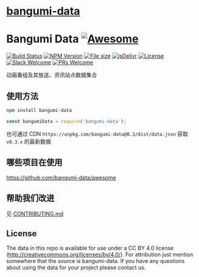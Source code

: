 # [bangumi-data](https://github.com/bangumi-data/bangumi-data)

# Bangumi Data [![Awesome](https://badgen.net/badge/icon/awesome/fc60a8?icon=awesome&label)](https://github.com/bangumi-data/awesome)

[![Build Status](https://badgen.net/travis/bangumi-data/bangumi-data?icon=travis&label=build)](https://travis-ci.org/bangumi-data/bangumi-data)
[![NPM Version](https://badgen.net/npm/v/bangumi-data?icon=npm)](https://www.npmjs.com/package/bangumi-data)
[![File size](https://badgen.net/bundlephobia/minzip/bangumi-data?icon=https://api.iconify.design/ant-design:file-zip-outline.svg?color=white)](https://bundlephobia.com/result?p=bangumi-data)
[![jsDelivr](https://badgen.net/jsdelivr/hits/npm/bangumi-data?icon=https://api.iconify.design/simple-icons:jsdelivr.svg?color=white)](https://www.jsdelivr.com/package/npm/bangumi-data)
[![License](https://badgen.net/npm/license/bangumi-data?icon=https://api.iconify.design/octicon:law.svg?color=white)](https://github.com/bangumi-data/bangumi-data#license)
[![Slack Welcome](https://badgen.net/badge/icon/welcome?icon=slack&label=slack)](https://bangumi-data.slack.com)
[![PRs Welcome](https://badgen.net/badge/PRs/welcome?icon=https://api.iconify.design/octicon:git-pull-request.svg?color=white)](CONTRIBUTING.md)

动画番组及其放送、资讯站点数据集合

## 使用方法

```bash
npm install bangumi-data
```

```js
const bangumiData = require('bangumi-data');
```

也可通过 CDN `https://unpkg.com/bangumi-data@0.3/dist/data.json` 获取 `v0.3.x` 的最新数据

## 哪些项目在使用

https://github.com/bangumi-data/awesome

## 帮助我们改进

见 [CONTRIBUTING.md](CONTRIBUTING.md)

## License

The data in this repo is available for use under a CC BY 4.0 license (http://creativecommons.org/licenses/by/4.0/). For attribution just mention somewhere that the source is bangumi-data. If you have any questions about using the data for your project please contact us.
